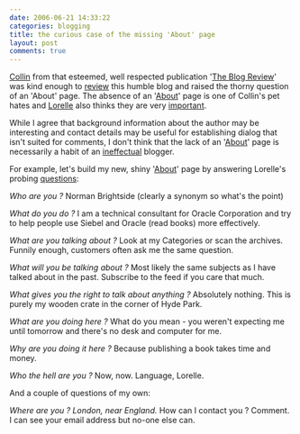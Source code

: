 ```yaml
---
date: 2006-06-21 14:33:22
categories: blogging
title: the curious case of the missing 'About' page
layout: post
comments: true
---
```

[Collin](http://www.cornellfinch.com) from that esteemed, well respected
publication '[The Blog Review](http://blogreview.wordpress.com/)' was
kind enough to
[review](http://blogreview.wordpress.com/2006/06/16/andy-cblog-in-isolation/)
this humble blog and raised the thorny question of an 'About' page. The
absence of an '[About](http://www.nbrightside.com/about/)' page is one of Collin's pet hates and
[Lorelle](http://lorelle.wordpress.com/about/) also thinks they are very
[important](http://lorelle.wordpress.com/2005/09/28/who-the-hell-are-you/).

While I agree that background information about the author may be
interesting and contact details may be useful for establishing dialog
that isn't suited for comments, I don't think that the lack of an
'[About](http://www.nbrightside.com/about/)' page is necessarily a habit of an
[ineffectual](http://www.nbrightside.com/blog/2006/06/09/7-habits-of-highly-ineffectual-bloggers/)
blogger.

For example, let's build my new, shiny
'[About](http://www.nbrightside.com/about/)' page by answering
Lorelle's probing
[questions](http://lorelle.wordpress.com/2005/09/28/who-the-hell-are-you/):

*Who are you ?*
Norman Brightside (clearly a synonym so what's the point)

*What do you do ?*
I am a technical consultant for Oracle Corporation and try to help
people use Siebel and Oracle (read books) more effectively.

*What are you talking about ?*
Look at my Categories or scan the archives. Funnily enough, customers
often ask me the same question.

*What will you be talking about ?*
Most likely the same subjects as I have talked about in the past.
Subscribe to the feed if you care that much.

*What gives you the right to talk about anything ?*
Absolutely nothing. This is purely my wooden crate in the corner of Hyde
Park.

*What are you doing here ?*
What do you mean - you weren't expecting me until tomorrow and there's
no desk and computer for me.

*Why are you doing it here ?*
Because publishing a book takes time and money.

*Who the hell are you ?*
Now, now. Language, Lorelle.

And a couple of questions of my own:

*Where are you ? London, near England.*
How can I contact you ? Comment. I can see your email address but no-one
else can.
